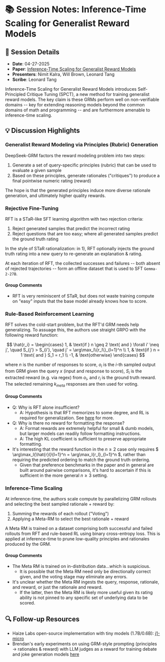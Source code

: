  # 📚 Session Notes: Inference-Time Scaling for Generalist Reward Models

## 📅 Session Details
- **Date**: 04-27-2025
- **Paper**: [Inference-Time Scaling for Generalist Reward Models](https://arxiv.org/abs/2504.15046)
- **Presenters**: Nimit Kalra, Will Brown, Leonard Tang
- **Scribe**: Leonard Tang

Inference-Time Scaling for Generalist Reward Models introduces Self-Principled Critique Tuning (SPCT), a new method for training generalist reward models. The key claim is these GRMs perform well on non-verifiable domains -- key for extending reasoning models beyond the common domains of math and programming -- and are furthermore amenable to inference-time scaling.

## 💡 Discussion Highlights
### Generalist Reward Modeling via Principles (Rubric) Generation
DeepSeek-GRM factors the reward modeling problem into two steps:
1) Generate a set of query-specific principles (rubric) that can be used to evaluate a given sample
2) Based on these principles, generate rationales ("critiques") to produce a final pointwise numeric rating (reward)

The hope is that the generated principles induce more diverse rationale generation, and ultimately higher quality rewards.

### Rejective Fine-Tuning
RFT is a STaR-like SFT learning algorithm with two rejection criteria:
1) Reject generated samples that predict the incorrect rating
2) Reject questions that are too easy; where all generated samples predict the ground truth rating

In the style of STaR rationalization: in 1), RFT optionally injects the ground truth rating into a new query to re-generate an explanation & rating.

At each iteration of RFT, the collected successes and failures -- both absent of rejected trajectories -- form an offline dataset that is used to SFT `Gemma-2-27B`.

#### Group Comments
- RFT is very reminiscent of STaR, but does not waste training compute on "easy" inputs that the base model already knows how to score.

### Rule-Based Reinforcement Learning
RFT solves the cold-start problem, but the RFT'd GRM needs help generalizing. To assuage this, the authors use straight GRPO with the following reward function:

$$
\hat{r_i} = \begin{cases}
1, & \text{if } n \geq 2 \text{ and } \forall i' \neq j', \quad S_{j'} > S_{i'}, \quad j' = \arg\max_l\{r_l\}_{l=1}^n \\
1, & \text{if } n = 1 \text{ and } S_1 = r_1 \\
-1, & \text{otherwise}
\end{cases}
$$

where $n$ is the number of responses to score, $o_i$ is the $i$-th sampled output from GRM given the query $x$ (input and response to score), $S_i$ is the extracted reward (e.g. via regex) from $o_i$, and $r_i$ is the ground truth reward. The selected remaining $k_{meta}$ responses are then used for voting.


#### Group Comments
- Q: Why is RFT alone insufficient?
    - A: Hypothesis is that RFT memorizes to some degree, and RL is required for generalization. See [here](https://arxiv.org/abs/2501.17161) for more.
- Q: Why is there no reward for formatting the response?
    - A: Format rewards are extremely helpful for small & dumb models, but larger models can readily follow formatting instructions. 
    - A: The high KL coefficient is sufficient to preserve appropriate formatting.
- It's interesting that the reward function in the $n \geq 2$ case only requires $ \arg\max_l\{\hat{r}_l\}_{l=1}^n = \arg\max_l\{r_l\}_{l=1}^n $, rather than requiring the predicted ordering to match the ground truth ordering.
    - Given that preference benchmarks in the paper and in general are built around pairwise comparisons, it's hard to ascertain if this is sufficient in the more general $n \geq 3$ setting.

### Inference-Time Scaling

At inference-time, the authors scale compute by parallelizing GRM rollouts and selecting the best sampled rationale + reward by:
1) Summing the rewards of each rollout ("Voting")
2) Applying a Meta-RM to select the best rationale + reward

A Meta RM is trained on a dataset comprising both successful and failed rollouts from RFT and rule-based RL using binary cross-entropy loss. This is applied at inference-time to prune low-quality principles and rationales produced by the GRM. 

#### Group Comments
- The Meta RM is trained on in-distribution data...which is suspicious. 
    - It is possible that the Meta RM need only be directionally correct given, and the voting stage may eliminate any errors.
- It's unclear whether the Meta RM ingests the query, response, rationale, and reward, or just the rationale and reward. 
    - If the latter, then the Meta RM is likely more useful given its rating ability is not pinned to any specific set of underlying data to be scored.

## 🔍 Follow-up Resources
- Haize Labs open-source implementation with tiny models (1.7B/0.6B): [j1-micro](https://github.com/haizelabs/j1-micro)
- Brendan's early experiments on using GRM-style prompting (principles $\to$ rationales & reward) with LLM judges as a reward for training debate and joke generation models [here](https://github.com/brendanhogan/DeepSeekRL-Extended/tree/llm_rewards_grm)
